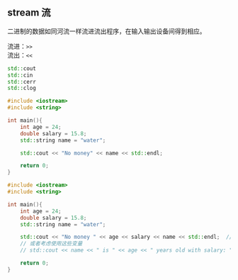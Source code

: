 ## stream 流 

二进制的数据如同河流一样流进流出程序，在输入输出设备间得到相应。

流进：`>>`    
流出：`<<`    


```cpp 
std::cout 
std::cin    
std::cerr   
std::clog   


```
```cpp 
#include <iostream> 
#include <string>

int main(){
    int age = 24;
    double salary = 15.8;
    std::string name = "water";

    std::cout << "No money" << name << std::endl;

    return 0;
}

```

```cpp
#include <iostream> 
#include <string>

int main(){
    int age = 24;
    double salary = 15.8;
    std::string name = "water";

    std::cout << "No money " << age << salary << name << std::endl;  // 添加空格
    // 或者考虑使用这些变量
    // std::cout << name << " is " << age << " years old with salary: " << salary << std::endl;

    return 0;
}
```

